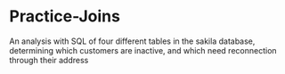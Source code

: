 # Practice-Joins
An analysis with SQL of four different tables in the sakila database, determining which customers are inactive, and which need reconnection through their address
